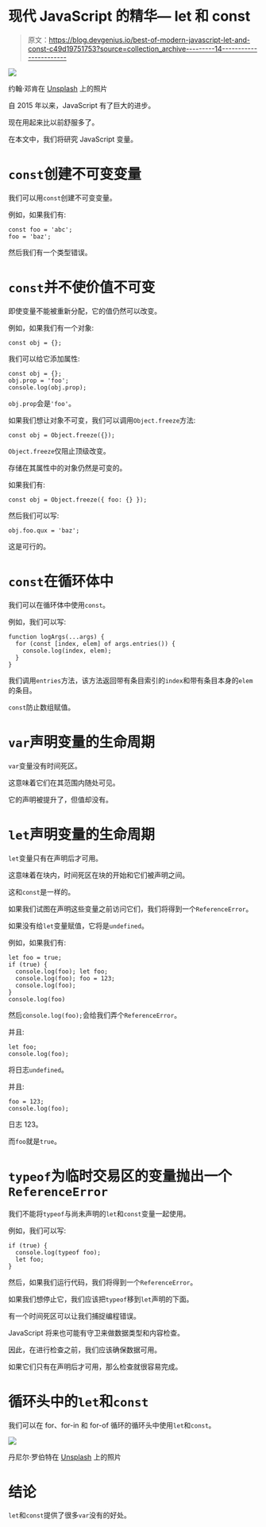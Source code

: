# 现代 JavaScript 的精华— let 和 const

> 原文：<https://blog.devgenius.io/best-of-modern-javascript-let-and-const-c49d19751753?source=collection_archive---------14----------------------->

![](img/f2896a3edc00842d995b3fc1aa34f25b.png)

约翰·邓肯在 [Unsplash](https://unsplash.com?utm_source=medium&utm_medium=referral) 上的照片

自 2015 年以来，JavaScript 有了巨大的进步。

现在用起来比以前舒服多了。

在本文中，我们将研究 JavaScript 变量。

# `const`创建不可变变量

我们可以用`const`创建不可变变量。

例如，如果我们有:

```
const foo = 'abc';
foo = 'baz';
```

然后我们有一个类型错误。

# `const`并不使价值不可变

即使变量不能被重新分配，它的值仍然可以改变。

例如，如果我们有一个对象:

```
const obj = {};
```

我们可以给它添加属性:

```
const obj = {};
obj.prop = 'foo';
console.log(obj.prop);
```

`obj.prop`会是`'foo'`。

如果我们想让对象不可变，我们可以调用`Object.freeze`方法:

```
const obj = Object.freeze({});
```

`Object.freeze`仅阻止顶级改变。

存储在其属性中的对象仍然是可变的。

如果我们有:

```
const obj = Object.freeze({ foo: {} });
```

然后我们可以写:

```
obj.foo.qux = 'baz';
```

这是可行的。

# `const`在循环体中

我们可以在循环体中使用`const`。

例如，我们可以写:

```
function logArgs(...args) {
  for (const [index, elem] of args.entries()) { 
    console.log(index, elem);
  }
}
```

我们调用`entries`方法，该方法返回带有条目索引的`index`和带有条目本身的`elem`的条目。

`const`防止数组赋值。

# `var`声明变量的生命周期

`var`变量没有时间死区。

这意味着它们在其范围内随处可见。

它的声明被提升了，但值却没有。

# `let`声明变量的生命周期

`let`变量只有在声明后才可用。

这意味着在块内，时间死区在块的开始和它们被声明之间。

这和`const`是一样的。

如果我们试图在声明这些变量之前访问它们，我们将得到一个`ReferenceError`。

如果没有给`let`变量赋值，它将是`undefined`。

例如，如果我们有:

```
let foo = true;
if (true) {
  console.log(foo); let foo;
  console.log(foo); foo = 123;
  console.log(foo);
}
console.log(foo)
```

然后`console.log(foo);`会给我们弄个`ReferenceError`。

并且:

```
let foo;
console.log(foo);
```

将日志`undefined`。

并且:

```
foo = 123;
console.log(foo);
```

日志 123。

而`foo`就是`true`。

# `typeof`为临时交易区的变量抛出一个`ReferenceError`

我们不能将`typeof`与尚未声明的`let`和`const`变量一起使用。

例如，我们可以写:

```
if (true) {
  console.log(typeof foo);
  let foo;
}
```

然后，如果我们运行代码，我们将得到一个`ReferenceError`。

如果我们想停止它，我们应该把`typeof`移到`let`声明的下面。

有一个时间死区可以让我们捕捉编程错误。

JavaScript 将来也可能有守卫来做数据类型和内容检查。

因此，在进行检查之前，我们应该确保数据可用。

如果它们只有在声明后才可用，那么检查就很容易完成。

# 循环头中的`let`和`const`

我们可以在 for、for-in 和 for-of 循环的循环头中使用`let`和`const`。

![](img/e588f237c28d150340060999478679aa.png)

丹尼尔·罗伯特在 [Unsplash](https://unsplash.com?utm_source=medium&utm_medium=referral) 上的照片

# 结论

`let`和`const`提供了很多`var`没有的好处。